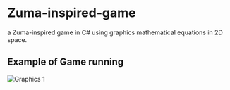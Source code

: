 # Zuma-inspired-game
a Zuma-inspired game in C# using graphics mathematical equations in 2D space.

## Example of Game running
![Graphics 1](https://user-images.githubusercontent.com/60660907/181398940-298e7edd-621d-4ad9-84d1-a3a624600dd0.JPG)
